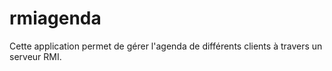# rmiagenda
Cette application permet de gérer l'agenda de différents clients à travers un serveur RMI.

